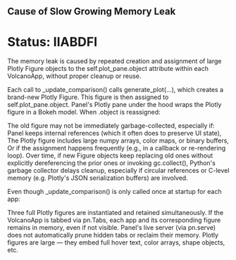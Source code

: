 ## Cause of Slow Growing Memory Leak
# Status: IIABDFI
The memory leak is caused by repeated creation and assignment of large Plotly Figure objects to the self.plot_pane.object attribute within each VolcanoApp, without proper cleanup or reuse.

Each call to _update_comparison() calls generate_plot(...), which creates a brand-new Plotly Figure.
This figure is then assigned to self.plot_pane.object.
Panel's Plotly pane under the hood wraps the Plotly figure in a Bokeh model. When .object is reassigned:

The old figure may not be immediately garbage-collected, especially if:
Panel keeps internal references (which it often does to preserve UI state),
The Plotly figure includes large numpy arrays, color maps, or binary buffers,
Or if the assignment happens frequently (e.g., in a callback or re-rendering loop).
Over time, if new Figure objects keep replacing old ones without explicitly dereferencing the prior ones or invoking gc.collect(), Python's garbage collector delays cleanup, especially if circular references or C-level memory (e.g. Plotly's JSON serialization buffers) are involved.

Even though _update_comparison() is only called once at startup for each app:

Three full Plotly figures are instantiated and retained simultaneously.
If the VolcanoApp is tabbed via pn.Tabs, each app and its corresponding figure remains in memory, even if not visible.
Panel's live server (via pn.serve) does not automatically prune hidden tabs or reclaim their memory.
Plotly figures are large — they embed full hover text, color arrays, shape objects, etc.
